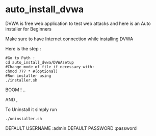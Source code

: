 # auto_install_dvwa
DVWA is free web application to test web attacks and here is an Auto installer for Beginners

Make sure to have Internet connection while installing DVWA


Here is the step :
````
#Go to Path :
cd auto_install_dvwa/DVWAsetup
#Change mode of file if necessary with:
chmod 777 * #(optional)
#Run installer using 
./installer.sh 
````
BOOM ! ..

AND ,

To Uninstall it simply run
````
./uninstaller.sh
````

DEFAULT USERNAME :admin
DEFAULT PASSWORD :password


